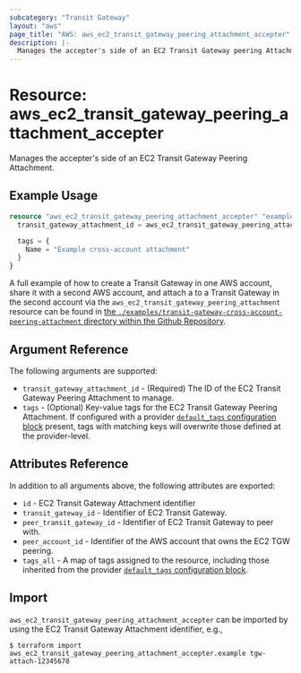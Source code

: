 ```yaml
---
subcategory: "Transit Gateway"
layout: "aws"
page_title: "AWS: aws_ec2_transit_gateway_peering_attachment_accepter"
description: |-
  Manages the accepter's side of an EC2 Transit Gateway peering Attachment
---
```


# Resource: aws_ec2_transit_gateway_peering_attachment_accepter

Manages the accepter's side of an EC2 Transit Gateway Peering Attachment.

## Example Usage

```terraform
resource "aws_ec2_transit_gateway_peering_attachment_accepter" "example" {
  transit_gateway_attachment_id = aws_ec2_transit_gateway_peering_attachment.example.id

  tags = {
    Name = "Example cross-account attachment"
  }
}
```

A full example of how to create a Transit Gateway in one AWS account, share it with a second AWS account, and attach a to a Transit Gateway in the second account via the `aws_ec2_transit_gateway_peering_attachment` resource can be found in [the `./examples/transit-gateway-cross-account-peering-attachment` directory within the Github Repository](https://github.com/hashicorp/terraform-provider-aws/tree/main/examples/transit-gateway-cross-account-peering-attachment).

## Argument Reference

The following arguments are supported:

* `transit_gateway_attachment_id` - (Required) The ID of the EC2 Transit Gateway Peering Attachment to manage.
* `tags` - (Optional) Key-value tags for the EC2 Transit Gateway Peering Attachment. If configured with a provider [`default_tags` configuration block](https://registry.terraform.io/providers/hashicorp/aws/latest/docs#default_tags-configuration-block) present, tags with matching keys will overwrite those defined at the provider-level.

## Attributes Reference

In addition to all arguments above, the following attributes are exported:

* `id` - EC2 Transit Gateway Attachment identifier
* `transit_gateway_id` - Identifier of EC2 Transit Gateway.
* `peer_transit_gateway_id` - Identifier of EC2 Transit Gateway to peer with.
* `peer_account_id` - Identifier of the AWS account that owns the EC2 TGW peering.
* `tags_all` - A map of tags assigned to the resource, including those inherited from the provider [`default_tags` configuration block](https://registry.terraform.io/providers/hashicorp/aws/latest/docs#default_tags-configuration-block).

## Import

`aws_ec2_transit_gateway_peering_attachment_accepter` can be imported by using the EC2 Transit Gateway Attachment identifier, e.g.,

```
$ terraform import aws_ec2_transit_gateway_peering_attachment_accepter.example tgw-attach-12345678
```

<!-- cache-key: cdktf-0.17.0-pre.15 input-fab6deae8f43bceb887eb6da8d66bf91ec6984a573d451705f72d107809f5a68 -->